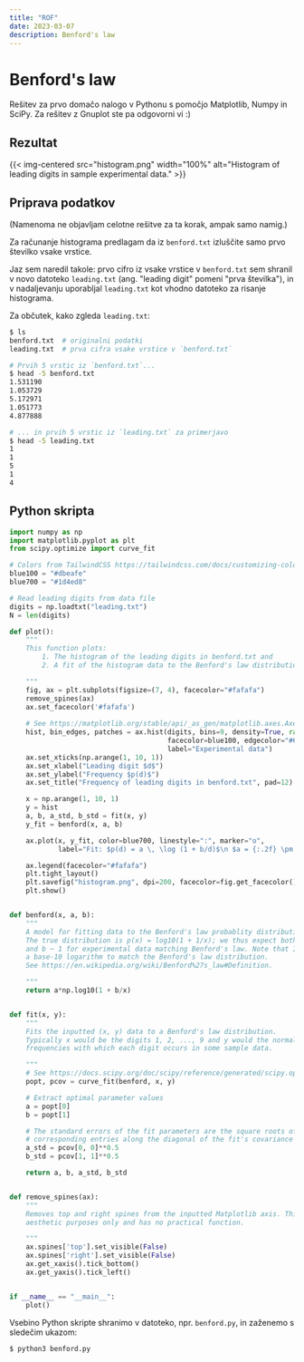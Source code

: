 ```yaml
---
title: "ROF"
date: 2023-03-07
description: Benford's law
---
```


# Benford's law

Rešitev za prvo domačo nalogo v Pythonu s pomočjo Matplotlib, Numpy in SciPy.
Za rešitev z Gnuplot ste pa odgovorni vi :)

## Rezultat

{{< img-centered src="histogram.png" width="100%" alt="Histogram of leading digits in sample experimental data." >}}

## Priprava podatkov

(Namenoma ne objavljam celotne rešitve za ta korak, ampak samo namig.)

Za računanje histograma predlagam da iz `benford.txt` izluščite samo prvo številko vsake vrstice.

Jaz sem naredil takole: prvo cifro iz vsake vrstice v `benford.txt` sem shranil v novo datoteko `leading.txt` (ang. "leading digit" pomeni "prva številka"), in v nadaljevanju uporabljal `leading.txt` kot vhodno datoteko za risanje histograma.

Za občutek, kako zgleda `leading.txt`:

<!-- # Vzamemo samo prvo številko iz vsake vrstice in shranimo rezultat v -->
<!-- # `leading.txt` (ang. "leading digit" pomeni "prva številka") -->
<!-- $ cut -c 1 "benford.txt" > "leading.txt" -->

```bash
$ ls
benford.txt  # originalni podatki
leading.txt  # prva cifra vsake vrstice v `benford.txt`

# Prvih 5 vrstic iz `benford.txt`...
$ head -5 benford.txt
1.531190
1.053729
5.172971
1.051773
4.877888

# ... in prvih 5 vrstic iz `leading.txt` za primerjavo
$ head -5 leading.txt
1
1
5
1
4
```

## Python skripta

```python
import numpy as np
import matplotlib.pyplot as plt
from scipy.optimize import curve_fit

# Colors from TailwindCSS https://tailwindcss.com/docs/customizing-colors
blue100 = "#dbeafe"
blue700 = "#1d4ed8"

# Read leading digits from data file
digits = np.loadtxt("leading.txt")
N = len(digits)

def plot():
    """
    This function plots:
        1. The histogram of the leading digits in benford.txt and
        2. A fit of the histogram data to the Benford's law distribution 

    """
    fig, ax = plt.subplots(figsize=(7, 4), facecolor="#fafafa")
    remove_spines(ax)
    ax.set_facecolor('#fafafa')
        
    # See https://matplotlib.org/stable/api/_as_gen/matplotlib.axes.Axes.hist.html
    hist, bin_edges, patches = ax.hist(digits, bins=9, density=True, range=(1, 10),
                                       facecolor=blue100, edgecolor="#666666",
                                       label="Experimental data")
    ax.set_xticks(np.arange(1, 10, 1))
    ax.set_xlabel("Leading digit $d$")
    ax.set_ylabel("Frequency $p(d)$")
    ax.set_title("Frequency of leading digits in benford.txt", pad=12)

    x = np.arange(1, 10, 1) 
    y = hist
    a, b, a_std, b_std = fit(x, y)
    y_fit = benford(x, a, b)

    ax.plot(x, y_fit, color=blue700, linestyle=":", marker="o",
            label="Fit: $p(d) = a \, \log (1 + b/d)$\n $a = {:.2f} \pm {:.2f}$\n $b = {:.2f} \pm {:.2f}$".format(a, a_std, b, b_std))

    ax.legend(facecolor="#fafafa")
    plt.tight_layout()
    plt.savefig("histogram.png", dpi=200, facecolor=fig.get_facecolor())
    plt.show()


def benford(x, a, b):
    """
    A model for fitting data to the Benford's law probablity distribution.
    The true distribution is p(x) = log10(1 + 1/x); we thus expect both a ~ 1
    and b ~ 1 for experimental data matching Benford's law. Note that I'm using
    a base-10 logarithm to match the Benford's law distribution.
    See https://en.wikipedia.org/wiki/Benford%27s_law#Definition.

    """
    return a*np.log10(1 + b/x)


def fit(x, y):
    """
    Fits the inputted (x, y) data to a Benford's law distribution.
    Typically x would be the digits 1, 2, ..., 9 and y would the normalized
    frequencies with which each digit occurs in some sample data.

    """
    # See https://docs.scipy.org/doc/scipy/reference/generated/scipy.optimize.curve_fit.html
    popt, pcov = curve_fit(benford, x, y)

    # Extract optimal parameter values
    a = popt[0]
    b = popt[1]

    # The standard errors of the fit parameters are the square roots of the
    # corresponding entries along the diagonal of the fit's covariance matrix
    a_std = pcov[0, 0]**0.5
    b_std = pcov[1, 1]**0.5

    return a, b, a_std, b_std


def remove_spines(ax):
    """
    Removes top and right spines from the inputted Matplotlib axis. This is for
    aesthetic purposes only and has no practical function.

    """
    ax.spines['top'].set_visible(False)
    ax.spines['right'].set_visible(False)
    ax.get_xaxis().tick_bottom()
    ax.get_yaxis().tick_left()


if __name__ == "__main__":
    plot()
```

Vsebino Python skripte shranimo v datoteko, npr. `benford.py`, in zaženemo s sledečim ukazom:

```bash
$ python3 benford.py
```
